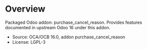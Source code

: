 # Overview

Packaged Odoo addon: purchase_cancel_reason. Provides features documented in upstream Odoo 16 under this addon.

- Source: OCA/OCB 16.0, addon purchase_cancel_reason
- License: LGPL-3
